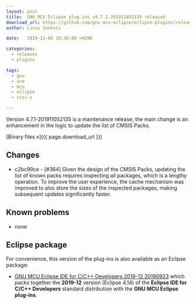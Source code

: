 ```yaml
---
layout: post
title:  GNU MCU Eclipse plug-ins v4.7.1-201911052135 released
download_url: https://github.com/gnu-mcu-eclipse/eclipse-plugins/releases/tag/v4.7.1-201911052135/
author: Liviu Ionescu

date:   2019-11-06 10:36:00 +0200

categories:
  - releases
  - plugins

tags:
  - gnu
  - arm
  - mcu
  - eclipse
  - risc-v

---
```


Version 4.7.1-201911052135 is a maintenance release; the main change is an
enhancement in the logic to update the list of CMSIS Packs.

[Binary files »]({{ page.download_url }})

## Changes

* c2bc99ce - [#364] Given the design of the CMSIS Packs, updating
the list of known packs requires inspecting all packages, which is a
lengthy operation. To improve the user experience, the cache mechanism
was improved to also store the sizes of the inspected packages, making
subsequent updates significantly faster.

## Known problems

* none

## Eclipse package

For convenience, this version of the plug-ins is also available as
an Eclipse package:

* [GNU MCU Eclipse IDE for C/C++ Developers 2019-12 20190923](https://github.com/gnu-mcu-eclipse/org.eclipse.epp.packages/releases/tag/v4.7.1-20200115-2019-12)
which packs together the **2019-12** version (Eclipse 4.14) of the
**Eclipse IDE for C/C++ Developers** standard distribution with the
**GNU MCU Eclipse plug-ins**.
